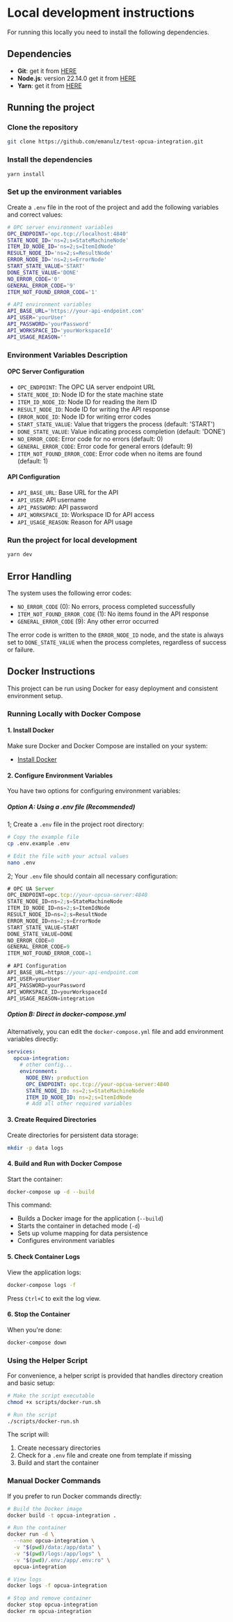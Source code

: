 # Local development instructions

For running this locally you need to install the following dependencies.

## Dependencies

- **Git**: get it from [HERE](https://git-scm.com/)
- **Node.js**: version 22.14.0 get it from [HERE](https://nodejs.org/es/download)
- **Yarn**: get it from [HERE](https://classic.yarnpkg.com/lang/en/docs/install/)

## Running the project

### Clone the repository

```bash
git clone https://github.com/emanulz/test-opcua-integration.git
```

### Install the dependencies

```bash
yarn install
```

### Set up the environment variables

Create a `.env` file in the root of the project and add the following variables and correct values:

```bash
# OPC server environment variables
OPC_ENDPOINT='opc.tcp://localhost:4840'
STATE_NODE_ID='ns=2;s=StateMachineNode'
ITEM_ID_NODE_ID='ns=2;s=ItemIdNode'
RESULT_NODE_ID='ns=2;s=ResultNode'
ERROR_NODE_ID='ns=2;s=ErrorNode'
START_STATE_VALUE='START'
DONE_STATE_VALUE='DONE'
NO_ERROR_CODE='0'
GENERAL_ERROR_CODE='9'
ITEM_NOT_FOUND_ERROR_CODE='1'

# API environment variables
API_BASE_URL='https://your-api-endpoint.com'
API_USER='yourUser'
API_PASSWORD='yourPassword'
API_WORKSPACE_ID='yourWorkspaceId'
API_USAGE_REASON=''
```

### Environment Variables Description

#### OPC Server Configuration

- `OPC_ENDPOINT`: The OPC UA server endpoint URL
- `STATE_NODE_ID`: Node ID for the state machine state
- `ITEM_ID_NODE_ID`: Node ID for reading the item ID
- `RESULT_NODE_ID`: Node ID for writing the API response
- `ERROR_NODE_ID`: Node ID for writing error codes
- `START_STATE_VALUE`: Value that triggers the process (default: 'START')
- `DONE_STATE_VALUE`: Value indicating process completion (default: 'DONE')
- `NO_ERROR_CODE`: Error code for no errors (default: 0)
- `GENERAL_ERROR_CODE`: Error code for general errors (default: 9)
- `ITEM_NOT_FOUND_ERROR_CODE`: Error code when no items are found (default: 1)

#### API Configuration

- `API_BASE_URL`: Base URL for the API
- `API_USER`: API username
- `API_PASSWORD`: API password
- `API_WORKSPACE_ID`: Workspace ID for API access
- `API_USAGE_REASON`: Reason for API usage

### Run the project for local development

```bash
yarn dev
```

## Error Handling

The system uses the following error codes:

- `NO_ERROR_CODE` (0): No errors, process completed successfully
- `ITEM_NOT_FOUND_ERROR_CODE` (1): No items found in the API response
- `GENERAL_ERROR_CODE` (9): Any other error occurred

The error code is written to the `ERROR_NODE_ID` node, and the state is always set to `DONE_STATE_VALUE` when the process completes, regardless of success or failure.

## Docker Instructions

This project can be run using Docker for easy deployment and consistent environment setup.

### Running Locally with Docker Compose

#### 1. Install Docker

Make sure Docker and Docker Compose are installed on your system:

- [Install Docker](https://docs.docker.com/get-docker/)

#### 2. Configure Environment Variables

You have two options for configuring environment variables:

##### Option A: Using a .env file (Recommended)

1; Create a `.env` file in the project root directory:

```bash
# Copy the example file
cp .env.example .env

# Edit the file with your actual values
nano .env
```

2; Your `.env` file should contain all necessary configuration:

```typescript
# OPC UA Server
OPC_ENDPOINT=opc.tcp://your-opcua-server:4840
STATE_NODE_ID=ns=2;s=StateMachineNode
ITEM_ID_NODE_ID=ns=2;s=ItemIdNode
RESULT_NODE_ID=ns=2;s=ResultNode
ERROR_NODE_ID=ns=2;s=ErrorNode
START_STATE_VALUE=START
DONE_STATE_VALUE=DONE
NO_ERROR_CODE=0
GENERAL_ERROR_CODE=9
ITEM_NOT_FOUND_ERROR_CODE=1

# API Configuration
API_BASE_URL=https://your-api-endpoint.com
API_USER=yourUser
API_PASSWORD=yourPassword
API_WORKSPACE_ID=yourWorkspaceId
API_USAGE_REASON=integration
```

##### Option B: Direct in docker-compose.yml

Alternatively, you can edit the `docker-compose.yml` file and add environment variables directly:

```yaml
services:
  opcua-integration:
    # other config...
    environment:
      NODE_ENV: production
      OPC_ENDPOINT: opc.tcp://your-opcua-server:4840
      STATE_NODE_ID: ns=2;s=StateMachineNode
      ITEM_ID_NODE_ID: ns=2;s=ItemIdNode
      # Add all other required variables
```

#### 3. Create Required Directories

Create directories for persistent data storage:

```bash
mkdir -p data logs
```

#### 4. Build and Run with Docker Compose

Start the container:

```bash
docker-compose up -d --build
```

This command:

- Builds a Docker image for the application (`--build`)
- Starts the container in detached mode (`-d`)
- Sets up volume mapping for data persistence
- Configures environment variables

#### 5. Check Container Logs

View the application logs:

```bash
docker-compose logs -f
```

Press `Ctrl+C` to exit the log view.

#### 6. Stop the Container

When you're done:

```bash
docker-compose down
```

### Using the Helper Script

For convenience, a helper script is provided that handles directory creation and basic setup:

```bash
# Make the script executable
chmod +x scripts/docker-run.sh

# Run the script
./scripts/docker-run.sh
```

The script will:

1. Create necessary directories
2. Check for a `.env` file and create one from template if missing
3. Build and start the container

### Manual Docker Commands

If you prefer to run Docker commands directly:

```bash
# Build the Docker image
docker build -t opcua-integration .

# Run the container
docker run -d \
  --name opcua-integration \
  -v "$(pwd)/data:/app/data" \
  -v "$(pwd)/logs:/app/logs" \
  -v "$(pwd)/.env:/app/.env:ro" \
  opcua-integration

# View logs
docker logs -f opcua-integration

# Stop and remove container
docker stop opcua-integration
docker rm opcua-integration
```
